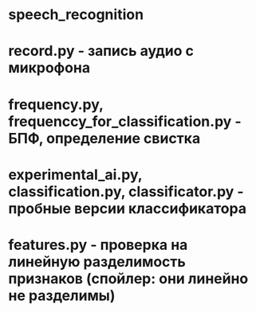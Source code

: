 # speech_recognition
# record.py - запись аудио с микрофона
# frequency.py, frequenccy_for_classification.py - БПФ, определение свистка
# experimental_ai.py, classification.py, classificator.py - пробные версии классификатора
# features.py - проверка на линейную разделимость признаков (спойлер: они линейно не разделимы)
